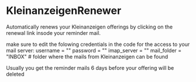 # KleinanzeigenRenewer
Automatically renews your Kleinanzeigen offerings by clicking on the renewal link insode your reminder mail.

make sure to edit the folowing credentials in the code for the access to your mail server:
username = "<imap username>"
password = "<imap password>"
imap_server = "<imap server>"
mail_folder = "INBOX" # folder where the mails from Kleinanzeigen can be found

Usually you get the reminder mails 6 days before your offering will be deleted
